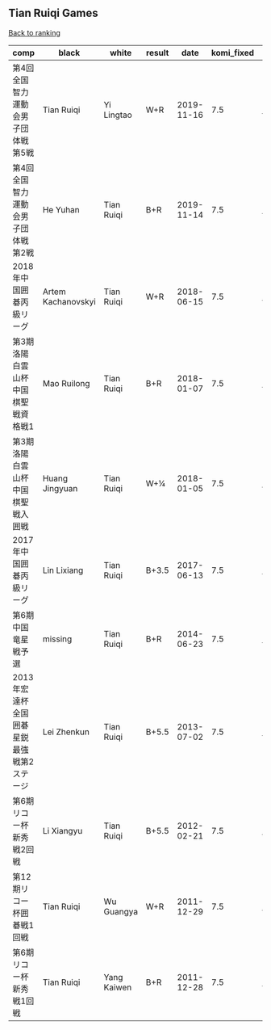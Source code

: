 ## Tian Ruiqi Games

[Back to ranking](../../index.md)




| **comp** | **black** | **white** | **result** | **date** | **komi_fixed** | **kifu** | 
| --- | --- | --- | --- | --- | --- | --- |
| 第4回全国智力運動会男子団体戦第5戦 | Tian Ruiqi | Yi Lingtao | W+R | 2019-11-16 | 7.5 | [Kifu](https://kifudepot.net/kifucontents.php?id=Q9uxONtkFBjp0cVR38ioeA%3D%3D) | 
| 第4回全国智力運動会男子団体戦第2戦 | He Yuhan | Tian Ruiqi | B+R | 2019-11-14 | 7.5 | [Kifu](https://kifudepot.net/kifucontents.php?id=wnPGoTODnZvYgUeA%2B4431w%3D%3D) | 
| 2018年中国囲碁丙級リーグ | Artem Kachanovskyi | Tian Ruiqi | W+R | 2018-06-15 | 7.5 | [Kifu](https://kifudepot.net/kifucontents.php?id=0maduG2CtCFdYZnp4kX6lg%3D%3D) | 
| 第3期洛陽白雲山杯中国棋聖戦資格戦1 | Mao Ruilong | Tian Ruiqi | B+R | 2018-01-07 | 7.5 | [Kifu](https://kifudepot.net/kifucontents.php?id=w0W%2FQeYVgf5lXpSmsdSpog%3D%3D) | 
| 第3期洛陽白雲山杯中国棋聖戦入囲戦 | Huang Jingyuan | Tian Ruiqi | W+¼ | 2018-01-05 | 7.5 | [Kifu](https://kifudepot.net/kifucontents.php?id=e7MixPKtV%2BugVolhnlAK%2BA%3D%3D) | 
| 2017年中国囲碁丙級リーグ | Lin Lixiang | Tian Ruiqi | B+3.5 | 2017-06-13 | 7.5 | [Kifu](https://kifudepot.net/kifucontents.php?id=pw7gfcy6Qc%2BE06XT3FDrBw%3D%3D) | 
| 第6期中国竜星戦予選 | missing | Tian Ruiqi | B+R | 2014-06-23 | 7.5 | [Kifu](https://kifudepot.net/kifucontents.php?id=IoVdwUZz%2FR3y7XrcEJ6%2FtA%3D%3D) | 
| 2013年宏達杯全国囲碁星鋭最強戦第2ステージ | Lei Zhenkun | Tian Ruiqi | B+5.5 | 2013-07-02 | 7.5 | [Kifu](https://kifudepot.net/kifucontents.php?id=04JaFdUMx4wv8si%2FSY1ksQ%3D%3D) | 
| 第6期リコー杯新秀戦2回戦 | Li Xiangyu | Tian Ruiqi | B+5.5 | 2012-02-21 | 7.5 | [Kifu](https://kifudepot.net/kifucontents.php?id=ueSGf%2FW3x8Ms3x2EBH6VgQ%3D%3D) | 
| 第12期リコー杯囲碁戦1回戦 | Tian Ruiqi | Wu Guangya | W+R | 2011-12-29 | 7.5 | [Kifu](https://kifudepot.net/kifucontents.php?id=jx8QhzypT%2FuLca6ss8FEug%3D%3D) | 
| 第6期リコー杯新秀戦1回戦 | Tian Ruiqi | Yang Kaiwen | B+R | 2011-12-28 | 7.5 | [Kifu](https://kifudepot.net/kifucontents.php?id=q5i15HTLtbCWbdeg2Myi2w%3D%3D) |




